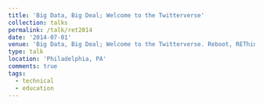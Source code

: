 ```yaml
---
title: 'Big Data, Big Deal; Welcome to the Twitterverse'
collection: talks
permalink: /talk/ret2014
date: '2014-07-01'
venue: 'Big Data, Big Deal; Welcome to the Twitterverse. Reboot, REThink, Refresh with Jeff Popyack.'
type: talk
location: 'Philadelphia, PA'
comments: true
tags:
  - technical
  - education
---
```


